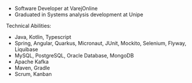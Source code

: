 - Software Developer at VarejOnline 
- Graduated in Systems analysis development at Unipe

Technical Abilities:
- Java, Kotlin, Typescript
- Spring, Angular, Quarkus, Micronaut, JUnit, Mockito, Selenium, Flyway, Liquibase
- MySQL, PostgreSQL, Oracle Database, MongoDB
- Apache Kafka
- Maven, Gradle
- Scrum, Kanban
